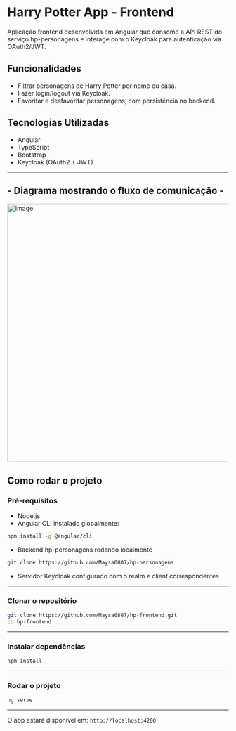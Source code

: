 # Harry Potter App - Frontend

Aplicação frontend desenvolvida em Angular que consome a API REST do serviço hp-personagens e interage com o Keycloak para autenticação via OAuth2/JWT.

## Funcionalidades

- Filtrar personagens de Harry Potter por nome ou casa.
- Fazer login/logout via Keycloak.
- Favoritar e desfavoritar personagens, com persistência no backend.

## Tecnologias Utilizadas

- Angular
- TypeScript
- Bootstrap
- Keycloak (OAuth2 + JWT)

--- 

## - Diagrama mostrando o fluxo de comunicação -
<img width="1338" height="588" alt="Image" src="https://github.com/user-attachments/assets/da5b37fd-b4e1-4c9f-9f80-4c453f77a0fd" />

## Como rodar o projeto

### Pré-requisitos

- Node.js 
- Angular CLI instalado globalmente:
```bash
npm install -g @angular/cli
```
- Backend hp-personagens rodando localmente
```bash
git clone https://github.com/Maysa0807/hp-personagens
```
- Servidor Keycloak configurado com o realm e client correspondentes

---

### Clonar o repositório
```bash
git clone https://github.com/Maysa0807/hp-frontend.git
cd hp-frontend
```
---

### Instalar dependências 
```bash 
npm install
```
---

### Rodar o projeto
```bash
ng serve
```
---

O app estará disponível em: 
``` http://localhost:4200 ```


